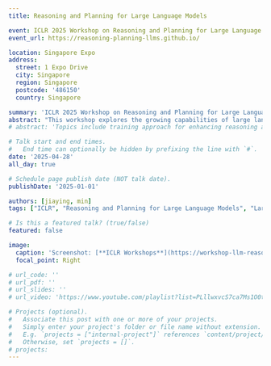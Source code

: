 ```yaml
---
title: Reasoning and Planning for Large Language Models

event: ICLR 2025 Workshop on Reasoning and Planning for Large Language Models
event_url: https://reasoning-planning-llms.github.io/

location: Singapore Expo
address:
  street: 1 Expo Drive 
  city: Singapore
  region: Singapore
  postcode: '486150'
  country: Singapore

summary: 'ICLR 2025 Workshop on Reasoning and Planning for Large Language Models'
abstract: "This workshop explores the growing capabilities of large language models (LLMs), such as OpenAI's o1 model, in reasoning, planning, and decision-making, highlighting recent advances and challenges. We aim to examine how reinforcement learning methods, post-training optimization, and efficient inference techniques can further enhance LLMs' reasoning capabilities. Topics include training approach for enhancing reasoning and planning abilities, scaling inference for complex tasks, developing robust benchmarks, and extending LLMs to multi-modal and embodied environments. We will also discuss broader themes such as causal reasoning, collaborative multi-agent systems, uncertainty, and explainability to offer insights and guidance for the further development of reasoning and planning in LLMs."
# abstract: 'Topics include training approach for enhancing reasoning and planning abilities, scaling inference for complex tasks, developing robust benchmarks, and extending LLMs to multi-modal and embodied environments. We will also discuss broader themes such as causal reasoning, collaborative multi-agent systems, uncertainty, and explainability to offer insights and guidance for the further development of reasoning and planning in LLMs.'

# Talk start and end times.
#   End time can optionally be hidden by prefixing the line with `#`.
date: '2025-04-28'
all_day: true

# Schedule page publish date (NOT talk date).
publishDate: '2025-01-01'

authors: [jiaying, min]
tags: ["ICLR", "Reasoning and Planning for Large Language Models", "Large Language Models"]

# Is this a featured talk? (true/false)
featured: false

image:
  caption: 'Screenshot: [**ICLR Workshops**](https://workshop-llm-reasoning-planning.github.io)'
  focal_point: Right

# url_code: ''
# url_pdf: ''
# url_slides: ''
# url_video: 'https://www.youtube.com/playlist?list=PLllwxvcS7ca7Ms1O0txOFzmRAo-4bMp6B'

# Projects (optional).
#   Associate this post with one or more of your projects.
#   Simply enter your project's folder or file name without extension.
#   E.g. `projects = ["internal-project"]` references `content/project/deep-learning/index.md`.
#   Otherwise, set `projects = []`.
# projects:
---
```


